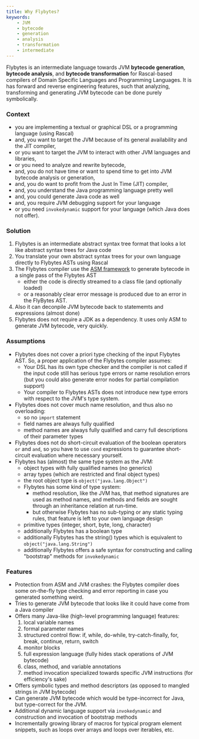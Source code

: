```yaml
---
title: Why Flybytes?
keywords:
    - JVM
    - bytecode
    - generation
    - analysis
    - transformation
    - intermediate
---
```


Flybytes is an intermediate language towards JVM **bytecode generation**, **bytecode analysis**, and **bytecode transformation** for Rascal-based compilers of Domain Specific Languages and Programming Languages. It is has forward and reverse engineering features, such that analyzing, transforming and generating JVM bytecode can be done purely symbolically.

### Context

* you are implementing a textual or graphical DSL or a programming language (using Rascal)
* and, you want to target the JVM because of its general availability and the JIT compiler, 
* or you want to target the JVM to interact with other JVM languages and libraries,
* or you need to analyze and rewrite bytecode,
* and, you do not have time or want to spend time to get into JVM bytecode analysis or generation, 
* and, you do want to profit from the Just In Time (JIT) compiler,
* and, you understand the Java programming language pretty well
* and, you could generate Java code as well 
* and, you require JVM debugging support for your language
* or you need `invokedynamic` support for your language (which Java does not offer).

### Solution

1. Flybytes is an intermediate abstract syntax tree format that looks a lot like abstract syntax trees for Java code
1. You translate your own abstract syntax trees for your own language directly to Flybytes ASTs using Rascal
1. The Flybytes compiler use the [ASM framework](https://asm.ow2.io/) to generate bytecode in a single pass of the Flybytes AST
   * either the code is directly streamed to a class file (and optionally loaded)
   * or a reasonably clear error message is produced due to an error in the FlyBytes AST.
1. Also it can deconpile JVM bytecode back to statememts and expressions (almost done)
1. Flybytes does not require a JDK as a dependency. It uses only ASM to generate JVM bytecode, very quickly.
   
### Assumptions

* Flybytes does not cover a priori type checking of the input Flybytes AST. So, a proper application of the Flybytes compiler assumes:
   * Your DSL has its own type checker and the compiler is not called if the input code still has serious type errors or name resolution errors (but you could also generate error nodes for partial compilation support)
   * Your compiler to Flybytes ASTs does not introduce new type errors with respect to the JVM's type system.
* Flybytes does not cover much name resolution, and thus also no overloading:
   * so no `import` statement
   * field names are always fully qualified
   * method names are always fully qualified and carry full descriptions of their parameter types
* Flybytes does not do short-circuit evaluation of the boolean operators `or` and `and`, so you have to use `cond` expressions to guarantee short-circuit evaluation where necessary yourself.
* Flybytes has (almost) the same type system as the JVM:
   * object types with fully qualified names (no generics) 
   * array types (which are restricted and final object types)
   * the root object type is `object("java.lang.Object")`
   * Flybytes has some kind of type system:
      * method resolution, like the JVM has, that method signatures are used as method names, and methods and fields are sought through an inheritance relation at run-time.
      * but otherwise Flybytes has no sub-typing or any static typing rules, that feature is left to your own language design
   * primitive types (integer, short, byte, long, character)
   * additionally Flybytes has a boolean type
   * additionally Flybytes has the string() types which is equivalent to `object("java.lang.String")`
   * additionally Flybytes offers a safe syntax for constructing and calling "bootstrap" methods for `invokedynamic`

### Features

* Protection from ASM and JVM crashes: the Flybytes compiler does some on-the-fly type checking and error reporting in case you generated something weird.
* Tries to generate JVM bytecode that looks like it could have come from a Java compiler
* Offers many Java-like (high-level programming language) features:
   1. local variable names
   1. formal parameter names
   1. structured control flow: if, while, do-while, try-catch-finally, for, break, continue, return, switch
   1. monitor blocks
   1. full expression language (fully hides stack operations of JVM bytecode)
   1. class, method, and variable annotations 
   1. method invocation specialized towards specific JVM instructions (for efficiency's sake)
* Offers symbolic types and method descriptors (as opposed to mangled strings in JVM bytecode)
* Can generate JVM bytecode which would be type-incorrect for Java, but type-correct for the JVM.
* Additional dynamic language support via `invokedynamic` and construction and invocation of bootstrap methods
* Incrementally growing library of macros for typical program element snippets, such as loops over arrays and loops over iterables, etc.
